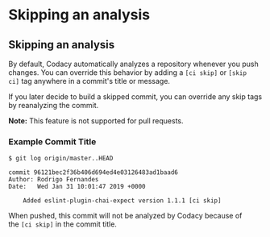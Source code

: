 # Skipping an analysis

## Skipping an analysis

By default, Codacy automatically analyzes a repository whenever you push changes. You can override this behavior by adding a `[ci skip]` or `[skip ci]` tag anywhere in a commit's title or message.

If you later decide to build a skipped commit, you can override any skip tags by reanalyzing the commit.

**Note:** This feature is not supported for pull requests.

### Example Commit Title

    $ git log origin/master..HEAD

    commit 96121bec2f36b406d694ed4e03126483ad1baad6
    Author: Rodrigo Fernandes
    Date:   Wed Jan 31 10:01:47 2019 +0000

        Added eslint-plugin-chai-expect version 1.1.1 [ci skip]

When pushed, this commit will not be analyzed by Codacy because of the `[ci skip]` in the commit title.
